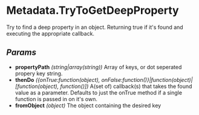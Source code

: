 # Metadata.TryToGetDeepProperty
Try to find a deep property in an object. Returning true if it's found and executing the appropriate callback.
## *Params*
- **propertyPath** *(string|array(string))* Array of keys, or dot seperated propery key string.
- **thenDo** *({onTrue:function(object), onFalse:function()}|function(object)|\[function(object), function()])* A(set of) callback(s) that takes the found value as a parameter. Defaults to just the onTrue method if a single function is passed in on it's own.
- **fromObject** *(object)* The object containing the desired key